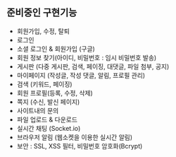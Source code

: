 ## 준비중인 구현기능

- 회원가입, 수정, 탈퇴
- 로그인
- 소셜 로그인 & 회원가입 (구글)
- 회원 정보 찾기(아이디, 비밀번호 : 임시 비밀번호 발송)
- 게시판 (다중 게시판, 검색, 페이징, 대댓글, 파일 첨부, 공지)
- 마이페이지 (작성글, 작성 댓글, 알림, 프로필 관리)
- 검색 (키워드, 페이징)
- 회원 프로필(등록, 수정, 삭제)
- 쪽지 (수신, 발신 페이지)
- 사이트내의 문의
- 파일 업로드 & 다운로드
- 실시간 채팅 (Socket.io)
- 브라우저 알림 (웹소켓을 이용한 실시간 알림)
- 보안 : SSL, XSS 필터, 비밀번호 암호화(Bcrypt)